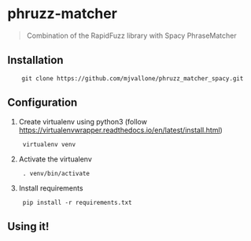 # phruzz-matcher
> Combination of the RapidFuzz library with Spacy PhraseMatcher 

## Installation

        git clone https://github.com/mjvallone/phruzz_matcher_spacy.git

## Configuration

1. Create virtualenv using python3 (follow https://virtualenvwrapper.readthedocs.io/en/latest/install.html)

        virtualenv venv

2. Activate the virtualenv

        . venv/bin/activate

3. Install requirements

        pip install -r requirements.txt

## Using it!

